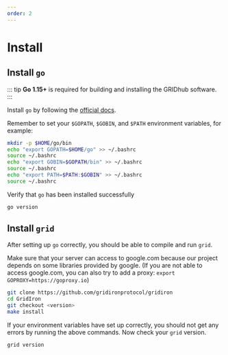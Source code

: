 ```yaml
---
order: 2
---
```


# Install
## Install `go`

::: tip
**Go 1.15+** is required for building and installing the GRIDhub software.
:::

Install `go` by following the [official docs](https://golang.org/doc/install).

Remember to set your `$GOPATH`, `$GOBIN`, and `$PATH` environment variables, for example:

```bash
mkdir -p $HOME/go/bin
echo "export GOPATH=$HOME/go" >> ~/.bashrc
source ~/.bashrc
echo "export GOBIN=$GOPATH/bin" >> ~/.bashrc
source ~/.bashrc
echo "export PATH=$PATH:$GOBIN" >> ~/.bashrc
source ~/.bashrc
```

Verify that `go` has been installed successfully

```bash
go version
```

## Install `grid`

After setting up `go` correctly, you should be able to compile and run `grid`.

Make sure that your server can access to google.com because our project depends on some libraries provided by google. (If you are not able to access google.com, you can also try to add a proxy: `export GOPROXY=https://goproxy.io`)

```bash
git clone https://github.com/gridironprotocol/gridiron
cd GridIron
git checkout <version>
make install
```

If your environment variables have set up correctly, you should not get any errors by running the above commands.
Now check your `grid` version.

```bash
grid version
```
